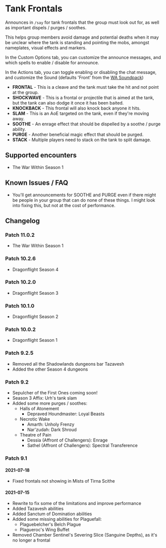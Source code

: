 # Tank Frontals

Announces in `/say` for tank frontals that the group must look out for, as well as important dispels / purges / soothes.

This helps group members avoid damage and potential deaths when it may be unclear where the tank is standing and pointing the mobs, amongst nameplates, visual effects and markers.

In the Custom Options tab, you can customize the announce messages, and which spells to enable / disable for announce.

In the Actions tab, you can toggle enabling or disabling the chat message, and customize the Sound (defaults 'Front' from the [WA Soundpack](https://www.curseforge.com/wow/addons/sharedmedia_causese))

- **FRONTAL** - This is a cleave and the tank must take the hit and not point at the group.
- **SHOCKWAVE** - This is a frontal or projectile that is aimed at the tank, but the tank can also dodge it once it has been baited.
- **KNOCKBACK** - This frontal will also knock back anyone it hits.
- **SLAM** - This is an AoE targeted on the tank, even if they're moving away.
- **SOOTHE** - An enrage effect that should be dispelled by a soothe / purge ability.
- **PURGE** - Another beneficial magic effect that should be purged.
- **STACK** - Multiple players need to stack on the tank to split damage.

## Supported encounters

- The War Within Season 1

## Known Issues / FAQ

- You'll get announcements for SOOTHE and PURGE even if there might be people in your group that can do none of these things. I might look into fixing this, but not at the cost of performance.

## Changelog

### Patch 11.0.2

- The War Within Season 1

### Patch 10.2.6

- Dragonflight Season 4

### Patch 10.2.0

- Dragonflight Season 3

### Patch 10.1.0

- Dragonflight Season 2

### Patch 10.0.2

- Dragonflight Season 1

### Patch 9.2.5

- Removed all the Shadowlands dungeons bar Tazavesh
- Added the other Season 4 dungeons

### Patch 9.2

- Sepulcher of the First Ones coming soon!
- Season 3 Affix: Urh's tank slam
- Added some more purges / soothes:
  - Halls of Atonement
    - Depraved Houndmaster: Loyal Beasts
  - Necrotic Wake
    - Amarth: Unholy Frenzy
    - Nar'zudah: Dark Shroud
  - Theatre of Pain
    - Dessia (Affront of Challengers): Enrage
    - Sathel (Affront of Challengers): Spectral Transference

### Patch 9.1

#### 2021-07-18

- Fixed frontals not showing in Mists of Tirna Scithe

#### 2021-07-15

- Rewrite to fix some of the limitations and improve performance
- Added Tazavesh abilities
- Added Sanctum of Domination abilities
- Added some missing abilities for Plaguefall:
  - Plaguebelcher's Belch Plague
  - Plagueroc's Wing Buffet
- Removed Chamber Sentinel's Severing Slice (Sanguine Depths), as it's no longer a frontal
